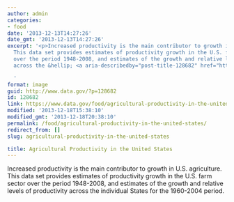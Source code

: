 ```yaml
---
author: admin
categories:
- food
date: '2013-12-13T14:27:26'
date_gmt: '2013-12-13T14:27:26'
excerpt: '<p>Increased productivity is the main contributor to growth in U.S. agriculture.
  This data set provides estimates of productivity growth in the U.S. farm sector
  over the period 1948-2008, and estimates of the growth and relative levels of productivity
  across the &hellip; <a aria-describedby="post-title-128682" href="https://www.data.gov/food/agricultural-productivity-in-the-united-states/">Continued</a></p>

  '
format: image
guid: http://www.data.gov/?p=128682
id: 128682
link: https://www.data.gov/food/agricultural-productivity-in-the-united-states/
modified: '2013-12-18T15:38:10'
modified_gmt: '2013-12-18T20:38:10'
permalink: /food/agricultural-productivity-in-the-united-states/
redirect_from: []
slug: agricultural-productivity-in-the-united-states

title: Agricultural Productivity in the United States
---
```

Increased productivity is the main contributor to growth in U.S. agriculture. This data set provides estimates of productivity growth in the U.S. farm sector over the period 1948-2008, and estimates of the growth and relative levels of productivity across the individual States for the 1960-2004 period.


